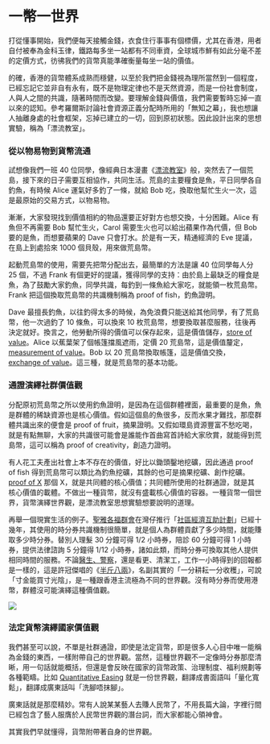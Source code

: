 # 一幣一世界

打從懂事開始，我們便每天接觸金錢，衣食住行事事有個標價，尤其在香港，用者自付被奉為金科玉律，鐵路每多坐一站都有不同車資，全球城市鮮有如此分毫不差的定價方式，彷彿我們的貨幣真能準確衡量每坐一站的價值。

的確，香港的貨幣體系成熟而穩健，以至於我們把金錢視為理所當然到一個程度，已經忘記它並非自有永有，既不是物理定律也不是天然資源，而是一份社會制度，人與人之間的共識，隨著時間而改變。要理解金錢與價值，我們需要暫時忘掉一直以來的認知。參考羅爾斯討論社會資源正義分配時所用的「無知之幕」，我也想讓人抽離身處的社會框架，忘掉已建立的一切，回到原初狀態。因此設計出來的思想實驗，稱為「漂流教室」。

### **從以物易物到貨幣流通**

試想像我們一班 40 位同學，像經典日本漫畫《[漂流教室](https://en.wikipedia.org/wiki/The_Drifting_Classroom)》般，突然去了一個荒島，接下來的日子需要互相協作，共同生活。荒島的主要糧食是魚，平日同學各自釣魚，有時候 Alice 運氣好多釣了一條，就給 Bob 吃，換取他幫忙生火一次，這是最原始的交易方式，以物易物。

漸漸，大家發現找到價值相約的物品還要正好對方也想交換，十分困難。Alice 有魚但不再需要 Bob 幫忙生火，Carol 需要生火也可以給出蘋果作為代價，但 Bob 要的是魚，而想要蘋果的 Dave 只會打水。於是有一天，精通經濟的 Eve 提議，在島上到處拾來 1000 個貝殼，用來做荒島幣。

起動荒島幣的使用，需要先把幣分配出去，最簡單的方法是讓 40 位同學每人分 25 個，不過 Frank 有個更好的提議，獲得同學的支持：由於島上最缺乏的糧食是魚，為了鼓勵大家釣魚，同學共識，每釣到一條魚給大家吃，就能領一枚荒島幣。Frank 把這個換取荒島幣的共識機制稱為 proof of fish，釣魚證明。

Dave 最擅長釣魚，以往釣得太多的時候，為免浪費只能送給其他同學，有了荒島幣，他一次過釣了 10 條魚，可以換來 10 枚荒島幣，想要換取甚麼服務，往後再決定就好。換言之，他勞動所得的價值可以保存起來，這是價值儲存，[store of value](https://en.wikipedia.org/wiki/Store_of_value)。Alice 以蕉葉架了個帳篷擋風遮雨，定價 20 荒島幣，這是價值釐定，[measurement of value](https://www.higherrockeducation.org/glossary-of-terms/measure-of-value)。Bob 以 20 荒島幣換取帳篷，這是價值交換，[exchange of value](https://en.wikipedia.org/wiki/Exchange_value)。這三種，就是荒島幣的基本功能。

### 通證演繹社群價值觀

分配原初荒島幣之所以使用釣魚證明，是因為在這個群體裡面，最重要的是魚，魚是群體的稀缺資源也是核心價值。假如這個島的魚很多，反而水果才難找，那麼群體共識出來的便會是 proof of fruit，摘果證明。又假如環島資源豐富不愁吃喝，就是有點無聊，大家的共識很可能會是誰能作首曲寫首詩給大家欣賞，就能得到荒島幣，這可以稱為 proof of creativity，創造力證明。

有人花工夫產出社會上本不存在的價值，好比以鋤頭鑿地挖礦，因此通過 proof of fish 得到荒島幣可以類比為釣魚挖礦，其餘的也可是摘果挖礦、創作挖礦。[proof of X](https://en.wikipedia.org/wiki/Proof_of_work) 那個 X，就是共同體的核心價值；共同體所使用的社群通證，就是其核心價值的載體。不做出一種貨幣，就沒有盛載核心價值的容器。一種貨幣一個世界，貨幣演繹世界觀，是漂流教室思想實驗想要說明的道理。

再舉一個現實生活的例子。[聖雅各福群會](https://www.sjs.org.hk/tc/front/front.php)在灣仔推行「[社區經濟互助計劃](https://come.sjs.org.hk/)」已經十幾年，其使用的時分券共識機制很簡單，就是個人為群體貢獻了多少時間，就能賺取多少時分券。替別人理髮 30 分鐘可得 1/2 小時券，陪診 60 分鐘可得 1 小時券，提供法律諮詢 5 分鐘得 1/12 小時券，諸如此類，而時分券可換取其他人提供相同時間的服務。不論[醫生、警察](https://www.thestandnews.com/politics/%E8%AD%A6%E9%9A%8A-10-%E5%84%84%E5%85%83-ot-%E9%99%B3%E6%B2%9B%E7%84%B6%E5%88%86%E4%BA%AB%E8%88%8A%E6%96%87%E5%9B%9E%E6%87%89-%E9%86%AB%E7%94%9F%E7%84%A1%E5%8A%A0%E7%8F%AD%E6%B4%A5%E8%B2%BC/)，還是看更、清潔工，工作一小時得到的回報都是一樣的，這是許冠傑唱的《[半斤八兩](https://www.youtube.com/watch?v=uzk7QJtHxec)》，名副其實的「一分耕耘一分收穫」，可說「寸金能買寸光陰」，是一種跟香港主流極為不同的世界觀。沒有時分券而使用港幣，群體沒可能演繹這種價值觀。

![](https://assets.matters.news/embed/97c0688a-e6c4-4f81-b321-9832284abae7.jpeg)

### 法定貨幣演繹國家價值觀

我們甚至可以說，不單是社群通證，即使是法定貨幣，即是很多人心目中唯一能稱為金錢的東西，一樣附帶自己的世界觀。當然，這種世界觀不一定像時分券那麼清晰，用一句話就能概括，但還是會反映在國家的貨幣政策、治理制度、福利規劃等各種範疇。比如 [Quantitative Easing](https://en.wikipedia.org/wiki/Quantitative_easing) 就是一份世界觀，翻譯成書面語叫「量化寬鬆」，翻譯成廣東話叫「洗腳唔抹腳」。

廣東話就是那麼精妙。常有人說某某藝人去賺人民幣了，不用長篇大論，字裡行間已經包含了藝人服膺於人民幣世界觀的潛台詞，而大家都能心領神會。

其實我們早就懂得，貨幣附帶著自身的世界觀。

